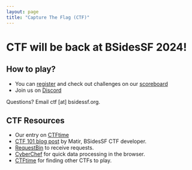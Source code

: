 ```yaml
---
layout: page
title: "Capture The Flag (CTF)"
--- 
```


# CTF will be back at BSidesSF 2024!

## How to play?

* You can [register](https://ctf.bsidessf.net/register) and check out challenges on our [scoreboard](https://ctf.bsidessf.net)
* Join us on [Discord](https://discord.gg/kB7C4BDmGH)

Questions? Email ctf [at] bsidessf.org.

## CTF Resources

* Our entry on [CTFtime](https://ctftime.org/event/2357)
* [CTF 101 blog
  post](https://systemoverlord.com/2023/04/17/ctf-101-just-try-it.html) by
  Matir, BSidesSF CTF developer.
* [RequestBin](https://pipedream.com/requestbin) to receive requests.
* [CyberChef](https://gchq.github.io/CyberChef/) for quick data processing in
  the browser.
* [CTFtime](https://ctftime.org/) for finding other CTFs to play.
